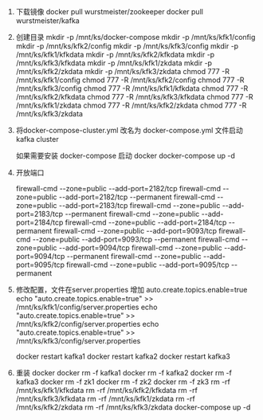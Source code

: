 1.  下载镜像
    docker pull wurstmeister/zookeeper
    docker pull wurstmeister/kafka

2.  创建目录
    mkdir -p /mnt/ks/docker-compose
    mkdir -p /mnt/ks/kfk1/config
    mkdir -p /mnt/ks/kfk2/config
    mkdir -p /mnt/ks/kfk3/config
    mkdir -p /mnt/ks/kfk1/kfkdata
    mkdir -p /mnt/ks/kfk2/kfkdata
    mkdir -p /mnt/ks/kfk3/kfkdata
    mkdir -p /mnt/ks/kfk1/zkdata
    mkdir -p /mnt/ks/kfk2/zkdata
    mkdir -p /mnt/ks/kfk3/zkdata
    chmod 777 -R /mnt/ks/kfk1/config
    chmod 777 -R /mnt/ks/kfk2/config
    chmod 777 -R /mnt/ks/kfk3/config
    chmod 777 -R /mnt/ks/kfk1/kfkdata
    chmod 777 -R /mnt/ks/kfk2/kfkdata
    chmod 777 -R /mnt/ks/kfk3/kfkdata
    chmod 777 -R /mnt/ks/kfk1/zkdata
    chmod 777 -R /mnt/ks/kfk2/zkdata
    chmod 777 -R /mnt/ks/kfk3/zkdata


3.  将docker-compose-cluster.yml 改名为 docker-compose.yml 文件启动 kafka cluster

    如果需要安装 docker-compose
    启动 docker
    docker-compose up -d

4.  开放端口
    
    firewall-cmd --zone=public --add-port=2182/tcp
    firewall-cmd --zone=public --add-port=2182/tcp --permanent
    firewall-cmd --zone=public --add-port=2183/tcp
    firewall-cmd --zone=public --add-port=2183/tcp --permanent
    firewall-cmd --zone=public --add-port=2184/tcp
    firewall-cmd --zone=public --add-port=2184/tcp --permanent
    firewall-cmd --zone=public --add-port=9093/tcp
    firewall-cmd --zone=public --add-port=9093/tcp --permanent
    firewall-cmd --zone=public --add-port=9094/tcp
    firewall-cmd --zone=public --add-port=9094/tcp --permanent
    firewall-cmd --zone=public --add-port=9095/tcp
    firewall-cmd --zone=public --add-port=9095/tcp --permanent

5.  修改配置，文件在server.properties
    增加 auto.create.topics.enable=true
    echo "auto.create.topics.enable=true" >> /mnt/ks/kfk1/config/server.properties
    echo "auto.create.topics.enable=true" >> /mnt/ks/kfk2/config/server.properties
    echo "auto.create.topics.enable=true" >> /mnt/ks/kfk3/config/server.properties

    docker restart kafka1
    docker restart kafka2
    docker restart kafka3 

6. 重装 docker
    docker rm -f kafka1
    docker rm -f kafka2
    docker rm -f kafka3 
    docker rm -f zk1
    docker rm -f zk2
    docker rm -f zk3
    rm -rf /mnt/ks/kfk1/kfkdata
    rm -rf /mnt/ks/kfk2/kfkdata
    rm -rf /mnt/ks/kfk3/kfkdata
    rm -rf /mnt/ks/kfk1/zkdata
    rm -rf /mnt/ks/kfk2/zkdata
    rm -rf /mnt/ks/kfk3/zkdata
    docker-compose up -d